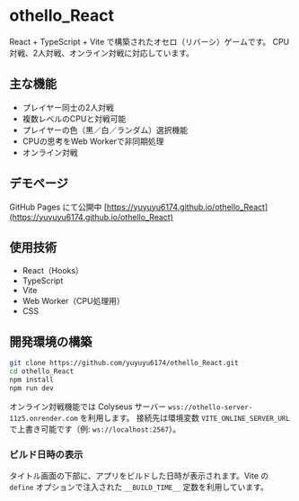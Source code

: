 # othello_React

React + TypeScript + Vite で構築されたオセロ（リバーシ）ゲームです。
CPU対戦、2人対戦、オンライン対戦に対応しています。

## 主な機能

- プレイヤー同士の2人対戦
- 複数レベルのCPUと対戦可能
- プレイヤーの色（黒／白／ランダム）選択機能
- CPUの思考をWeb Workerで非同期処理
- オンライン対戦

## デモページ

GitHub Pages にて公開中
[https://yuyuyu6174.github.io/othello_React](https://yuyuyu6174.github.io/othello_React)

## 使用技術

- React（Hooks）
- TypeScript
- Vite
- Web Worker（CPU処理用）
- CSS

## 開発環境の構築

```bash
git clone https://github.com/yuyuyu6174/othello_React.git
cd othello_React
npm install
npm run dev
```

オンライン対戦機能では Colyseus サーバー
`wss://othello-server-11z5.onrender.com` を利用します。
接続先は環境変数 `VITE_ONLINE_SERVER_URL` で上書き可能です（例: `ws://localhost:2567`）。

### ビルド日時の表示

タイトル画面の下部に、アプリをビルドした日時が表示されます。Vite の `define` オプションで注入された `__BUILD_TIME__` 定数を利用しています。
